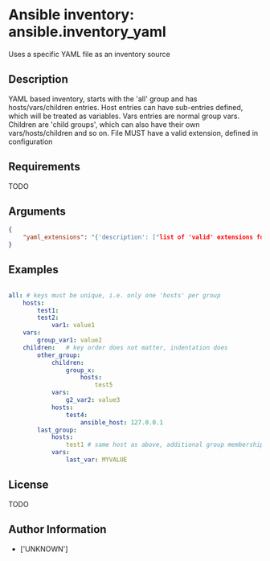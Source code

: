 # Ansible inventory: ansible.inventory_yaml


Uses a specific YAML file as an inventory source

## Description

YAML based inventory, starts with the 'all' group and has hosts/vars/children entries.
Host entries can have sub-entries defined, which will be treated as variables.
Vars entries are normal group vars.
Children are 'child groups', which can also have their own vars/hosts/children and so on.
File MUST have a valid extension, defined in configuration

## Requirements

TODO

## Arguments

``` json
{
    "yaml_extensions": "{'description': ["list of 'valid' extensions for files containing YAML"], 'type': 'list', 'default': ['.yaml', '.yml', '.json'], 'env': [{'name': 'ANSIBLE_YAML_FILENAME_EXT'}, {'name': 'ANSIBLE_INVENTORY_PLUGIN_EXTS'}], 'ini': [{'key': 'yaml_valid_extensions', 'section': 'defaults'}, {'section': 'inventory_plugin_yaml', 'key': 'yaml_valid_extensions'}]}",
}
```

## Examples


``` yaml

all: # keys must be unique, i.e. only one 'hosts' per group
    hosts:
        test1:
        test2:
            var1: value1
    vars:
        group_var1: value2
    children:   # key order does not matter, indentation does
        other_group:
            children:
                group_x:
                    hosts:
                        test5
            vars:
                g2_var2: value3
            hosts:
                test4:
                    ansible_host: 127.0.0.1
        last_group:
            hosts:
                test1 # same host as above, additional group membership
            vars:
                last_var: MYVALUE

```

## License

TODO

## Author Information
  - ['UNKNOWN']
